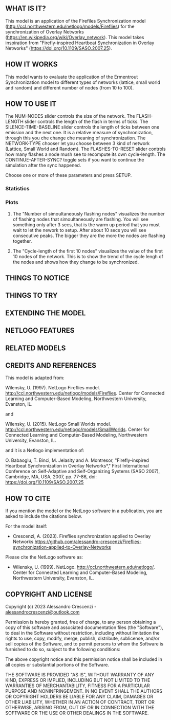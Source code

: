 ## WHAT IS IT?

This model is an application of the Firefiles Synchronization model (http://ccl.northwestern.edu/netlogo/models/Fireflies) for the synchronization of Overlay Networks (https://en.wikipedia.org/wiki/Overlay_network). This model takes inspiration from "Firefly-inspired Heartbeat Synchronization in Overlay Networks" (https://doi.org/10.1109/SASO.2007.25).

## HOW IT WORKS

This model wants to evaluate the application of the Ermentrout Synchronization model to different types of networks (lattice, small world and random) and different number of nodes (from 10 to 100).  

## HOW TO USE IT

The NUM-NODES slider controls the size of the network.
The FLASH-LENGTH slider controls the length of the flash in terms of ticks.
The SILENCE-TIME-BASELINE slider controls the length of ticks between one emission and the next one. It is a relative measure of synchronization, through this you che change che meaning of synchronization.
The NETWORK-TYPE chooser let you choose between 3 kind of network (Lattice, Small World and Random).
The FLASHES-TO-RESET slider controls how many flashes a node mush see to recompute its own cycle-length. 
The CONTINUE-AFTER-SYNC? toggle sets if you want to continue the simulation after the sync happened.

Choose one or more of these parameters and press SETUP.

### Statistics



### Plots

1. The "Number of simoultaneously flashing nodes" visualizes the number of flashing nodes that simoultaneously are flashing. You will see something only after 3 secs, that is the warm up period that you must wait to let the nework to setup. After about 10 secs you will see consecutive peaks. The bigger they are the more the nodes are flashing together.

2. The "Cycle-length of the first 10 nodes" visualizes the value of the first 10 nodes of the network. This is to show the trend of the cycle lengh of the nodes and shows how they change to be synchronized.

## THINGS TO NOTICE



## THINGS TO TRY



## EXTENDING THE MODEL



## NETLOGO FEATURES



## RELATED MODELS



## CREDITS AND REFERENCES

This model is adapted from:

Wilensky, U. (1997). NetLogo Fireflies model. http://ccl.northwestern.edu/netlogo/models/Fireflies. Center for Connected Learning and Computer-Based Modeling, Northwestern University, Evanston, IL.

and 

Wilensky, U. (2015). NetLogo Small Worlds model. http://ccl.northwestern.edu/netlogo/models/SmallWorlds. Center for Connected Learning and Computer-Based Modeling, Northwestern University, Evanston, IL.

and it is a Netlogo implementation of:

O. Babaoglu, T. Binci, M. Jelasity and A. Montresor, "Firefly-inspired Heartbeat Synchronization in Overlay Networks*," First International Conference on Self-Adaptive and Self-Organizing Systems (SASO 2007), Cambridge, MA, USA, 2007, pp. 77-86, doi: https://doi.org/10.1109/SASO.2007.25

## HOW TO CITE

If you mention the model or the NetLogo software in a publication, you are asked to include the citations below.

For the model itself:

* Crescenzi, A. (2023). Fireflies synchronization applied to Overlay Networks
https://github.com/alessandro-crescenzi/Fireflies-synchronization-applied-to-Overlay-Networks

Please cite the NetLogo software as:

* Wilensky, U. (1999). NetLogo. http://ccl.northwestern.edu/netlogo/. Center for Connected Learning and Computer-Based Modeling, Northwestern University, Evanston, IL.

## COPYRIGHT AND LICENSE

Copyright (c) 2023 Alessandro Crescenzi - alessandrocrescenzi@outlook.com

Permission is hereby granted, free of charge, to any person
obtaining a copy of this software and associated documentation
files (the "Software"), to deal in the Software without
restriction, including without limitation the rights to use,
copy, modify, merge, publish, distribute, sublicense, and/or sell
copies of the Software, and to permit persons to whom the
Software is furnished to do so, subject to the following
conditions:

The above copyright notice and this permission notice shall be
included in all copies or substantial portions of the Software.

THE SOFTWARE IS PROVIDED "AS IS", WITHOUT WARRANTY OF ANY KIND,
EXPRESS OR IMPLIED, INCLUDING BUT NOT LIMITED TO THE WARRANTIES
OF MERCHANTABILITY, FITNESS FOR A PARTICULAR PURPOSE AND
NONINFRINGEMENT. IN NO EVENT SHALL THE AUTHORS OR COPYRIGHT
HOLDERS BE LIABLE FOR ANY CLAIM, DAMAGES OR OTHER LIABILITY,
WHETHER IN AN ACTION OF CONTRACT, TORT OR OTHERWISE, ARISING
FROM, OUT OF OR IN CONNECTION WITH THE SOFTWARE OR THE USE OR
OTHER DEALINGS IN THE SOFTWARE.

<!-- 2023 -->
